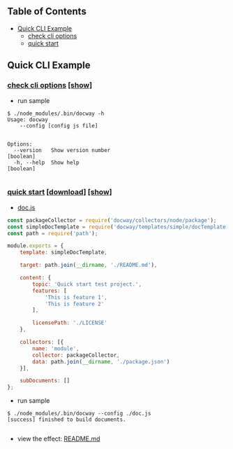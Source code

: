 
## Table of Contents
- [Quick CLI Example](#quick-cli-example)
  * [check cli options](#check-cli-options)
  * [quick start](#quick-start)

## Quick CLI Example

### [check cli options](../../../sample/cli/options)  [[show]](images/samples-sample-0.gif)



- run sample

```
$ ./node_modules/.bin/docway -h 
Usage: docway
    --config [config js file]


Options:
  --version   Show version number                                      [boolean]
  -h, --help  Show help                                                [boolean]


```



### [quick start](../../../sample/cli/quickStart) [[download]](https://github.com/LoveKino/docway/raw/master/sample/cli/quickstart.tar.gz) [[show]](images/samples-sample-1.gif)

- [doc.js](../../../../doc/subdocs/0)

```js
const packageCollector = require('docway/collectors/node/package');
const simpleDocTemplate = require('docway/templates/simple/docTemplate.js');
const path = require('path');

module.exports = {
    template: simpleDocTemplate,

    target: path.join(__dirname, './README.md'),

    content: {
        topic: 'Quick start test project.',
        features: [
            'This is feature 1',
            'This is feature 2'
        ],

        licensePath: './LICENSE'
    },

    collectors: [{
        name: 'module',
        collector: packageCollector,
        data: path.join(__dirname, './package.json')
    }],

    subDocuments: []
};

```

- run sample

```
$ ./node_modules/.bin/docway --config ./doc.js 
[success] finished to build documents.


```

- view the effect: [README.md](../../../../doc/subdocs/0)

